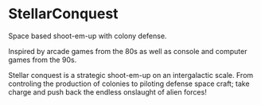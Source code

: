 # StellarConquest

Space based shoot-em-up with colony defense.

Inspired by arcade games from the 80s as well as console and computer games from the 90s.

Stellar conquest is a strategic shoot-em-up on an intergalactic scale. From controling the production of colonies to piloting defense space craft; take charge and push back the endless onslaught of alien forces!
